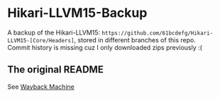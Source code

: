 # Hikari-LLVM15-Backup

A backup of the Hikari-LLVM15: `https://github.com/61bcdefg/Hikari-LLVM15-[Core/Headers]`, stored in different branches of this repo.  
Commit history is missing cuz I only downloaded zips previously :(  

## The original README
See [Wayback Machine](https://web.archive.org/web/20250208114211/https://github.com/61bcdefg/Hikari-LLVM15)